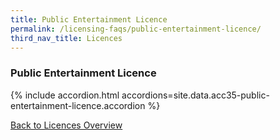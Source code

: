 ```yaml
---
title: Public Entertainment Licence
permalink: /licensing-faqs/public-entertainment-licence/
third_nav_title: Licences
---
```


### Public Entertainment Licence

{% include accordion.html accordions=site.data.acc35-public-entertainment-licence.accordion %}

[Back to Licences Overview](/licences/)

